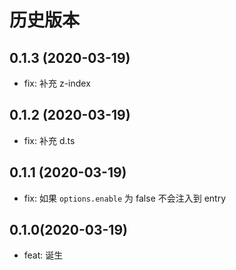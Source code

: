 # 历史版本
## 0.1.3 (2020-03-19)
* fix: 补充 z-index
## 0.1.2 (2020-03-19)
* fix: 补充 d.ts
## 0.1.1 (2020-03-19)
* fix: 如果 `options.enable` 为 false 不会注入到 entry 

## 0.1.0(2020-03-19)
* feat: 诞生